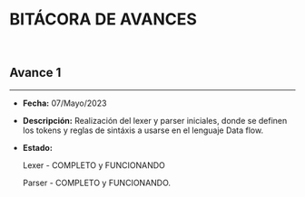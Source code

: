 **BITÁCORA DE AVANCES**
===
<br>

## Avance 1
---
- **Fecha:** 07/Mayo/2023

- **Descripción:** Realización del lexer y parser iniciales, donde se definen los tokens y reglas de sintáxis a usarse en el lenguaje Data flow.

- **Estado:**

    Lexer - COMPLETO y FUNCIONANDO

    Parser - COMPLETO y FUNCIONANDO.

<br>
